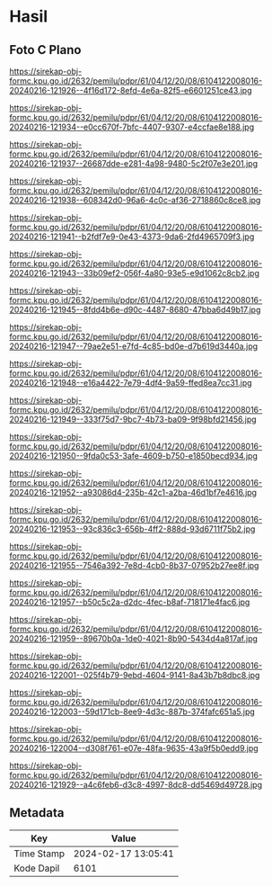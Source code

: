 # Hasil

## Foto C Plano

https://sirekap-obj-formc.kpu.go.id/2632/pemilu/pdpr/61/04/12/20/08/6104122008016-20240216-121926--4f16d172-8efd-4e6a-82f5-e6601251ce43.jpg

https://sirekap-obj-formc.kpu.go.id/2632/pemilu/pdpr/61/04/12/20/08/6104122008016-20240216-121934--e0cc670f-7bfc-4407-9307-e4ccfae8e188.jpg

https://sirekap-obj-formc.kpu.go.id/2632/pemilu/pdpr/61/04/12/20/08/6104122008016-20240216-121937--26687dde-e281-4a98-9480-5c2f07e3e201.jpg

https://sirekap-obj-formc.kpu.go.id/2632/pemilu/pdpr/61/04/12/20/08/6104122008016-20240216-121938--608342d0-96a6-4c0c-af36-2718860c8ce8.jpg

https://sirekap-obj-formc.kpu.go.id/2632/pemilu/pdpr/61/04/12/20/08/6104122008016-20240216-121941--b2fdf7e9-0e43-4373-9da6-2fd4965709f3.jpg

https://sirekap-obj-formc.kpu.go.id/2632/pemilu/pdpr/61/04/12/20/08/6104122008016-20240216-121943--33b09ef2-056f-4a80-93e5-e9d1062c8cb2.jpg

https://sirekap-obj-formc.kpu.go.id/2632/pemilu/pdpr/61/04/12/20/08/6104122008016-20240216-121945--8fdd4b6e-d90c-4487-8680-47bba6d49b17.jpg

https://sirekap-obj-formc.kpu.go.id/2632/pemilu/pdpr/61/04/12/20/08/6104122008016-20240216-121947--79ae2e51-e7fd-4c85-bd0e-d7b619d3440a.jpg

https://sirekap-obj-formc.kpu.go.id/2632/pemilu/pdpr/61/04/12/20/08/6104122008016-20240216-121948--e16a4422-7e79-4df4-9a59-ffed8ea7cc31.jpg

https://sirekap-obj-formc.kpu.go.id/2632/pemilu/pdpr/61/04/12/20/08/6104122008016-20240216-121949--333f75d7-9bc7-4b73-ba09-9f98bfd21456.jpg

https://sirekap-obj-formc.kpu.go.id/2632/pemilu/pdpr/61/04/12/20/08/6104122008016-20240216-121950--9fda0c53-3afe-4609-b750-e1850becd934.jpg

https://sirekap-obj-formc.kpu.go.id/2632/pemilu/pdpr/61/04/12/20/08/6104122008016-20240216-121952--a93086d4-235b-42c1-a2ba-46d1bf7e4616.jpg

https://sirekap-obj-formc.kpu.go.id/2632/pemilu/pdpr/61/04/12/20/08/6104122008016-20240216-121953--93c836c3-656b-4ff2-888d-93d6711f75b2.jpg

https://sirekap-obj-formc.kpu.go.id/2632/pemilu/pdpr/61/04/12/20/08/6104122008016-20240216-121955--7546a392-7e8d-4cb0-8b37-07952b27ee8f.jpg

https://sirekap-obj-formc.kpu.go.id/2632/pemilu/pdpr/61/04/12/20/08/6104122008016-20240216-121957--b50c5c2a-d2dc-4fec-b8af-718171e4fac6.jpg

https://sirekap-obj-formc.kpu.go.id/2632/pemilu/pdpr/61/04/12/20/08/6104122008016-20240216-121959--89670b0a-1de0-4021-8b90-5434d4a817af.jpg

https://sirekap-obj-formc.kpu.go.id/2632/pemilu/pdpr/61/04/12/20/08/6104122008016-20240216-122001--025f4b79-9ebd-4604-9141-8a43b7b8dbc8.jpg

https://sirekap-obj-formc.kpu.go.id/2632/pemilu/pdpr/61/04/12/20/08/6104122008016-20240216-122003--59d171cb-8ee9-4d3c-887b-374fafc651a5.jpg

https://sirekap-obj-formc.kpu.go.id/2632/pemilu/pdpr/61/04/12/20/08/6104122008016-20240216-122004--d308f761-e07e-48fa-9635-43a9f5b0edd9.jpg

https://sirekap-obj-formc.kpu.go.id/2632/pemilu/pdpr/61/04/12/20/08/6104122008016-20240216-121929--a4c6feb6-d3c8-4997-8dc8-dd5469d49728.jpg


## Metadata

| Key        | Value               |
| ---------- | ------------------- |
| Time Stamp | 2024-02-17 13:05:41 |
| Kode Dapil | 6101                |




